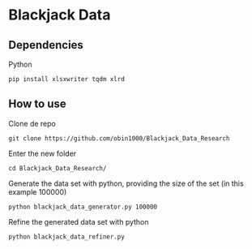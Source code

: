 # Blackjack Data 

## Dependencies
Python
```shell script
pip install xlsxwriter tqdm xlrd
```

## How to use

Clone de repo
``` shell
git clone https://github.com/obin1000/Blackjack_Data_Research
```
Enter the new folder
``` shell
cd Blackjack_Data_Research/
```
Generate the data set with python, providing the size of the set (in this example 100000)
``` shell
python blackjack_data_generator.py 100000
```
Refine the generated data set with python
``` shell
python blackjack_data_refiner.py
```
